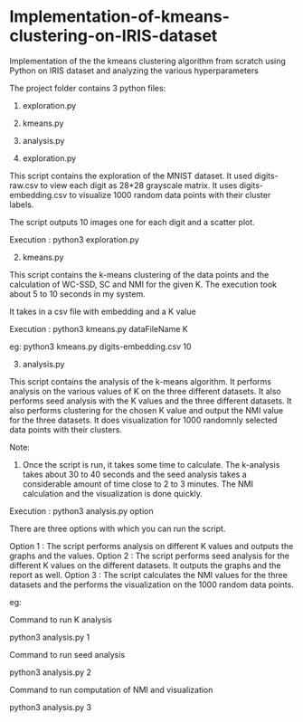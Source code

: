 # Implementation-of-kmeans-clustering-on-IRIS-dataset
Implementation of the the kmeans clustering algorithm from scratch using Python on IRIS dataset and analyzing the various hyperparameters


The project folder contains 3 python files: 
1. exploration.py
2. kmeans.py
3. analysis.py

1. exploration.py

This script contains the exploration of the MNIST dataset. It used digits-raw.csv to view each digit as 28*28 grayscale matrix. It uses digits-embedding.csv to visualize 1000 random data points with their cluster labels.

The script outputs 10 images one for each digit and a scatter plot.

Execution : python3 exploration.py

2. kmeans.py

This script contains the k-means clustering of the data points and the calculation of WC-SSD, SC and NMI for the given K. The execution took about 5 to 10 seconds in my system.

It takes in a csv file with embedding and a K value

Execution : python3 kmeans.py dataFileName K

eg: 
python3 kmeans.py digits-embedding.csv 10

3. analysis.py

This script contains the analysis of the k-means algorithm. It performs analysis on the various values of K on the three different datasets.
It also performs seed analysis with the K values and the three different datasets. It also performs clustering for the chosen K value and output the NMI value for the three datasets. It does visualization for 1000 randomnly selected data points with their clusters.

Note: 
1. Once the script is run, it takes some time to calculate. The k-analysis takes about 30 to 40 seconds and the seed analysis takes a considerable amount of time close to 2 to 3 minutes. The NMI calculation and the visualization is done quickly.

Execution : python3 analysis.py option

There are three options with which you can run the script.

Option 1 : The script performs analysis on different K values and outputs the graphs and the values.
Option 2 : The script performs seed analysis for the different K values on the different datasets. It outputs the graphs and the report as well.
Option 3 : The script calculates the NMI values for the three datasets and the performs the visualization on the 1000 random data points.

eg:

Command to run K analysis

python3 analysis.py 1

Command to run seed analysis

python3 analysis.py 2

Command to run computation of NMI and visualization

python3 analysis.py 3
